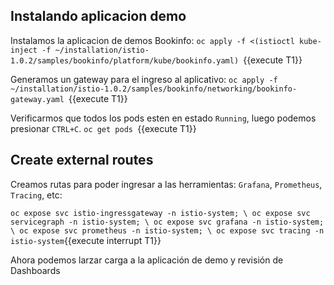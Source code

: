 ## Instalando aplicacion demo
Instalamos la aplicacion de demos Bookinfo:
`oc apply -f <(istioctl kube-inject -f ~/installation/istio-1.0.2/samples/bookinfo/platform/kube/bookinfo.yaml)
`{{execute T1}}

Generamos un gateway para el ingreso al aplicativo:
`oc apply -f ~/installation/istio-1.0.2/samples/bookinfo/networking/bookinfo-gateway.yaml
`{{execute T1}}

Verificarmos que todos los pods esten en estado `Running`, luego podemos presionar `CTRL+C`.
`oc get pods `{{execute T1}}

## Create external routes
Creamos rutas para poder ingresar a las herramientas: `Grafana`, `Prometheus`, `Tracing`, etc:

`oc expose svc istio-ingressgateway -n istio-system; \
oc expose svc servicegraph -n istio-system; \
oc expose svc grafana -n istio-system; \
oc expose svc prometheus -n istio-system; \
oc expose svc tracing -n istio-system`{{execute interrupt T1}}

Ahora podemos larzar carga a la aplicación de demo y revisión de Dashboards

